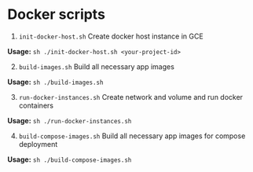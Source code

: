 # Docker scripts

1. `init-docker-host.sh` Create docker host instance in GCE

**Usage:** `sh ./init-docker-host.sh <your-project-id>`

2. `build-images.sh` Build all necessary app images

**Usage:** `sh ./build-images.sh`

3. `run-docker-instances.sh` Create network and volume and run docker containers

**Usage:** `sh ./run-docker-instances.sh`

4. `build-compose-images.sh` Build all necessary app images for compose deployment

**Usage:** `sh ./build-compose-images.sh`
